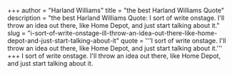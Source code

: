 +++
author = "Harland Williams"
title = "the best Harland Williams Quote"
description = "the best Harland Williams Quote: I sort of write onstage. I'll throw an idea out there, like Home Depot, and just start talking about it."
slug = "i-sort-of-write-onstage-ill-throw-an-idea-out-there-like-home-depot-and-just-start-talking-about-it"
quote = '''I sort of write onstage. I'll throw an idea out there, like Home Depot, and just start talking about it.'''
+++
I sort of write onstage. I'll throw an idea out there, like Home Depot, and just start talking about it.
